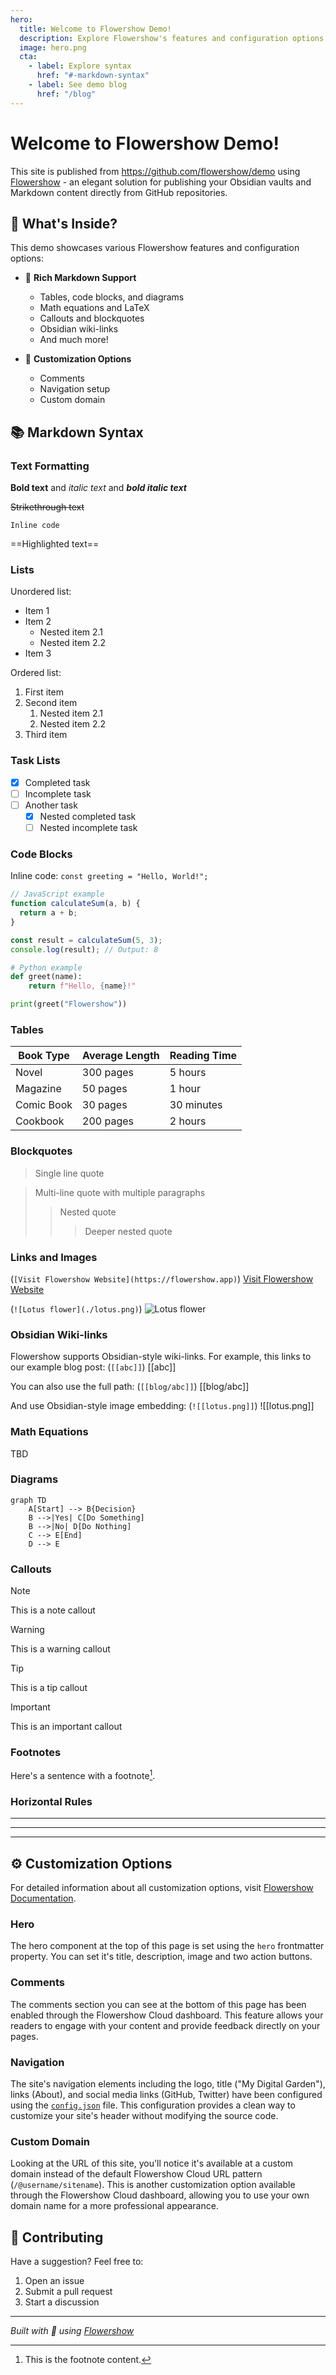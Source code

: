 ```yaml
---
hero:
  title: Welcome to Flowershow Demo!
  description: Explore Flowershow's features and configuration options in this demo site!
  image: hero.png
  cta:
    - label: Explore syntax
      href: "#-markdown-syntax"
    - label: See demo blog
      href: "/blog"
---
```


# Welcome to Flowershow Demo! 

This site is published from https://github.com/flowershow/demo using [Flowershow](https://flowershow.app) - an elegant solution for publishing your Obsidian vaults and Markdown content directly from GitHub repositories.

## 🎯 What's Inside?

This demo showcases various Flowershow features and configuration options:

- 📝 **Rich Markdown Support**
  - Tables, code blocks, and diagrams
  - Math equations and LaTeX
  - Callouts and blockquotes
  - Obsidian wiki-links
  - And much more!

- 🎨 **Customization Options**
  - Comments
  - Navigation setup
  - Custom domain

## 📚 Markdown Syntax

### Text Formatting

**Bold text** and *italic text* and ***bold italic text***

~~Strikethrough text~~

`Inline code`

==Highlighted text==

### Lists

Unordered list:
* Item 1
* Item 2
  * Nested item 2.1
  * Nested item 2.2
* Item 3

Ordered list:
1. First item
2. Second item
   1. Nested item 2.1
   2. Nested item 2.2
3. Third item

### Task Lists

- [x] Completed task
- [ ] Incomplete task
- [ ] Another task
  - [x] Nested completed task
  - [ ] Nested incomplete task

### Code Blocks

Inline code: `const greeting = "Hello, World!";`

```javascript
// JavaScript example
function calculateSum(a, b) {
  return a + b;
}

const result = calculateSum(5, 3);
console.log(result); // Output: 8
```

```python
# Python example
def greet(name):
    return f"Hello, {name}!"

print(greet("Flowershow"))
```

### Tables

| Book Type | Average Length | Reading Time |
|-----------|---------------|--------------|
| Novel | 300 pages | 5 hours |
| Magazine | 50 pages | 1 hour |
| Comic Book | 30 pages | 30 minutes |
| Cookbook | 200 pages | 2 hours |

### Blockquotes

> Single line quote

> Multi-line quote
> with multiple paragraphs
> > Nested quote
> > > Deeper nested quote

### Links and Images

(`[Visit Flowershow Website](https://flowershow.app)`) [Visit Flowershow Website](https://flowershow.app)

(`![Lotus flower](./lotus.png)`) ![Lotus flower](./lotus.png)

### Obsidian Wiki-links

Flowershow supports Obsidian-style wiki-links. For example, this links to our example blog post: (`[[abc]]`) [[abc]]

You can also use the full path: (`[[blog/abc]]`) [[blog/abc]] 

And use Obsidian-style image embedding: (`![[lotus.png]]`) ![[lotus.png]] 

### Math Equations

TBD

### Diagrams

```mermaid
graph TD
    A[Start] --> B{Decision}
    B -->|Yes| C[Do Something]
    B -->|No| D[Do Nothing]
    C --> E[End]
    D --> E
```

### Callouts

> [!NOTE]
> This is a note callout

> [!WARNING]
> This is a warning callout

> [!TIP]
> This is a tip callout

> [!IMPORTANT]
> This is an important callout

### Footnotes

Here's a sentence with a footnote[^1].

[^1]: This is the footnote content.

### Horizontal Rules

---
***
___


## ⚙️ Customization Options

For detailed information about all customization options, visit [Flowershow Documentation](https://flowershow.app/docs).

### Hero

The hero component at the top of this page is set using the `hero` frontmatter property. You can set it's title, description, image and two action buttons.

### Comments

The comments section you can see at the bottom of this page has been enabled through the Flowershow Cloud dashboard. This feature allows your readers to engage with your content and provide feedback directly on your pages.

### Navigation

The site's navigation elements including the logo, title ("My Digital Garden"), links (About), and social media links (GitHub, Twitter) have been configured using the [`config.json`](https://github.com/flowershow/demo/blob/main/config.json) file. This configuration provides a clean way to customize your site's header without modifying the source code.

### Custom Domain

Looking at the URL of this site, you'll notice it's available at a custom domain instead of the default Flowershow Cloud URL pattern (`/@username/sitename`). This is another customization option available through the Flowershow Cloud dashboard, allowing you to use your own domain name for a more professional appearance.


## 🤝 Contributing

Have a suggestion? Feel free to:
1. Open an issue
2. Submit a pull request
3. Start a discussion

---

*Built with 💖 using [Flowershow](https://flowershow.app)*
